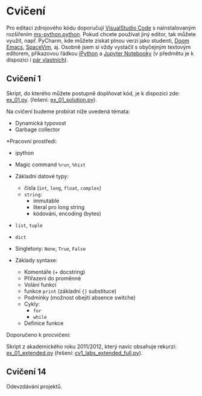 # Cvičení

Pro editaci zdrojového kódu doporučuji [VisualStudio Code](https://code.visualstudio.com/) s nainstalovaným rozšířením [ms-python.python](https://marketplace.visualstudio.com/items?itemName=ms-python.python). Pokud chcete používat jiný editor, tak můžete využít, např. PyCharm, kde můžete získat plnou verzi jako studenti, [Doom Emacs](https://github.com/hlissner/doom-emacs), [SpaceVim](https://spacevim.org/), aj.
Osobně jsem si vždy vystačil s obyčejným textovým editorem, příkazovou řádkou [iPython](https://ipython.org/) a [Jupyter Notebooky](https://jupyter.org/) (v předmětu je k dispozici i [pár vlastních](notebooks)).


## Cvičení 1

Skript, do kterého můžete postupně doplňovat kód, je k dispozici zde: [ex_01.py](labs/ex_01.py). (řešení: [ex_01_solution.py](labs/ex_01_solution.py)).

Na cvičení budeme probírat níže uvedená témata:
* Dynamická typovost
* Garbage collector

*Pracovní prostředí:
  * ipython
  * Magic command `%run`, `%hist`

* Základní datové typy:
  * čísla (`int`, `long`, `float`, `complex`)
  * `string`:
    * immutable
    * literal pro long string
    * kódováni, encoding (bytes)
* `list`, `tuple`
* `dict`

* Singletony: `None`, `True`, `False`

* Základy syntaxe:
  * Komentáře (+ docstring)
  * Přiřazení do proměnné
  * Volání funkcí
  * funkce `print` (základní `{}` substituce)
  * Podmínky (možnost obejití absence switche)
  * Cykly:
    * `for`
    * `while`
  * Definice funkce

Doporučeno k procvičení:

Skript z akademického roku 2011/2012, který navíc obsahuje rekurzi: [ex_01_extended.py](labs/ex_01_extendedn.py) (řešení: [cv1_labs_extended_full.py](cv1_labs_extended_full.py)).

<!--Solution: cv1_labs_extended_full.py-->

<!--
## Exercise 2

Scoring exercises on the topics discussed in the first lecture + the content of the first exercise where simple function calls were used.
-->

<!--The study material is the text stated at the beginning of the page.-->

<!--
## Exercise 3

Scoring exercises on the topics discussed in the second lecture: Function, list comprehension, functional elements of programming, reading from a file.

-->
<!--The study material is the text stated at the beginning of the page. Exceptions and file readings are explained in the presentation .-->

<!--
## Exercise 4

Scoring exercises on the topics discussed in the 3rd lecture: Object-oriented programming.
-->

<!--
The study material is the text stated at the beginning of the page.
Slides to imports and packages .
Slides to object-oriented programming .
-->

<!--
## Exercise 5

Scoring exercises on topics discussed in third and fourth lecture: Object-oriented programming.
-->

<!--
The study material is the text stated at the beginning of the page.
Slides to object-oriented programming .
-->

<!--
## Exercise 6

Scoring exercises on topics discussed at 3.-5. lecture: Object-oriented programming.
-->

<!--
The study material is the text stated at the beginning of the page.
Slides to object-oriented programming .
-->

<!--
## Exercise 7

Scoring exercises on topics discussed in the 6th lecture: XML

Slides to process XML .

Example of [parsing XML](labs/ex_06_xml_examples.py) file [canteen.xml](notebooks/canteen.xml).

There is also a [newer version of parsing](notebooks/lecture_05_parsing_xml.ipynb) using the ElementTree library and [converting an xml file to Python objects](notebooks/lecture_05_xml_to_object.ipynb).
-->
<!--
Example of searching on Twitter (not running since 2013).
-->

<!--
## Exercise 8

Scoring exercises on topics discussed in the 8th lecture: XML-RPC

The study material is the text stated at the beginning of the page.

XML-RPC examples:
- [calc_client.py](calc_client.py)
- [calc_service.py](calc_service.py)
- [calc_service2.py](calc_service2.py)


## Exercise 9

Exercise on topics from all previous exercises.


-->

## Cvičení 14

Odevzdávání projektů.
